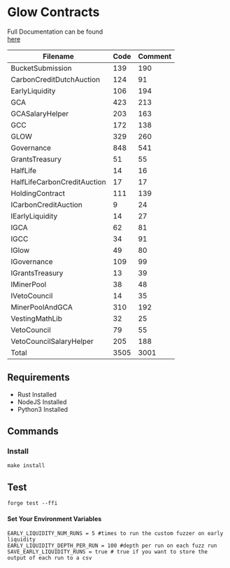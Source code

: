 # Glow Contracts
Full Documentation can be found  
<a href="https://solidity.glowlabs.org">here</a>

| Filename | Code | Comment |
|----------|------|---------|
| BucketSubmission | 139 | 190 |
| CarbonCreditDutchAuction | 124 | 91 |
| EarlyLiquidity | 106 | 194 |
| GCA | 423 | 213 |
| GCASalaryHelper | 203 | 163 |
| GCC | 172 | 138 |
| GLOW | 329 | 260 |
| Governance | 848 | 541 |
| GrantsTreasury | 51 | 55 |
| HalfLife | 14 | 16 |
| HalfLifeCarbonCreditAuction | 17 | 17 |
| HoldingContract | 111 | 139 |
| ICarbonCreditAuction | 9 | 24 |
| IEarlyLiquidity | 14 | 27 |
| IGCA | 62 | 81 |
| IGCC | 34 | 91 |
| IGlow | 49 | 80 |
| IGovernance | 109 | 99 |
| IGrantsTreasury | 13 | 39 |
| IMinerPool | 38 | 48 |
| IVetoCouncil | 14 | 35 |
| MinerPoolAndGCA | 310 | 192 |
| VestingMathLib | 32 | 25 |
| VetoCouncil | 79 | 55 |
| VetoCouncilSalaryHelper | 205 | 188 |
| Total | 3505 | 3001 |


## Requirements
* Rust Installed
* NodeJS Installed
* Python3 Installed

## Commands

### Install
```make install```

## Test
```forge test --ffi```




#### Set Your Environment Variables
```env
EARLY_LIQUIDITY_NUM_RUNS = 5 #times to run the custom fuzzer on early liquidity
EARLY_LIQUIDITY_DEPTH_PER_RUN = 100 #depth per run on each fuzz run
SAVE_EARLY_LIQUIDITY_RUNS = true # true if you want to store the output of each run to a csv
```
